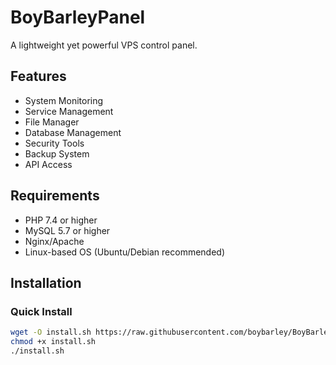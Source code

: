 # BoyBarleyPanel

A lightweight yet powerful VPS control panel.

## Features

- System Monitoring
- Service Management
- File Manager
- Database Management
- Security Tools
- Backup System
- API Access

## Requirements

- PHP 7.4 or higher
- MySQL 5.7 or higher
- Nginx/Apache
- Linux-based OS (Ubuntu/Debian recommended)

## Installation

### Quick Install
```bash
wget -O install.sh https://raw.githubusercontent.com/boybarley/BoyBarleyPanel/main/installer/install.sh
chmod +x install.sh
./install.sh
